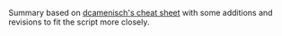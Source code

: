 Summary based on [dcamenisch's cheat sheet](https://exams.vis.ethz.ch/user/dcamenisch/document/cheat-sheet-fs22) with some additions and revisions to fit the script more closely. 